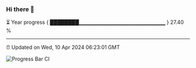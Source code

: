 ### Hi there 👋

⏳ Year progress { ████████▁▁▁▁▁▁▁▁▁▁▁▁▁▁▁▁▁▁▁▁▁▁ } 27.40 %

---

⏰ Updated on Wed, 10 Apr 2024 06:23:01 GMT

![Progress Bar CI](https://github.com/ZhaoGui/ZhaoGui/workflows/Progress%20Bar%20CI/badge.svg)
